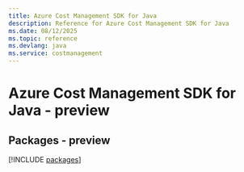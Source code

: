 ```yaml
---
title: Azure Cost Management SDK for Java
description: Reference for Azure Cost Management SDK for Java
ms.date: 08/12/2025
ms.topic: reference
ms.devlang: java
ms.service: costmanagement
---
```

# Azure Cost Management SDK for Java - preview
## Packages - preview
[!INCLUDE [packages](cost-management-index.md)]
